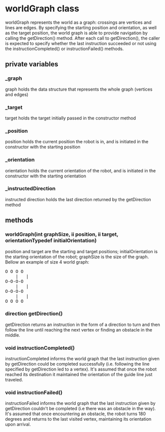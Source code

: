 # worldGraph class

worldGraph represents the world as a graph: crossings are vertices and lines are edges. By specifying the starting position and orientation, as well as the target position, the world graph is able to provide navigation by calling the getDirection() method. After each call to getDirection(), the caller is expected to specify whether the last instruction succeeded or not using the instructionCompleted() or instructionFailed() methods.

## private variables

### _graph

graph holds the data structure that represents the whole graph (vertices and edges)

### _target

target holds the target initially passed in the constructor method

### _position

position holds the current position the robot is in, and is initiated in the constructor with the starting position

### _orientation

orientation holds the current orientation of the robot, and is initiated in the constructor with the starting orientation

### _instructedDirection

instructed direction holds the last direction returned by the getDirection method

## methods

### worldGraph(int graphSize, ii position, ii target, orientationTypedef initialOrientation)

position and target are the starting and target positions; initialOrientation is the starting orientation of the robot; graphSize is the size of the graph. Bellow an example of size 4 world graph:
<pre>
O O O O  
    |   |  
O-O-O-O  
    |   |  
O-O-O-O  
    |   |  
O O O O  
</pre>

### direction getDirection()

getDirection returns an instruction in the form of a direction to turn and then follow the line until reaching the next vertex or finding an obstacle in the middle.

### void instructionCompleted()

instructionCompleted informs the world graph that the last instruction given by getDirection could be completed successfully (i.e. following the line specified by getDirection led to a vertex). It's assumed that once the robot reached its destination it maintained the orientation of the guide line just traveled.

### void instructionFailed()

instructionFailed informs the world graph that the last instruction given by getDirection couldn't be completed (i.e there was an obstacle in the way). It's assumed that once encountering an obstacle, the robot turns 180 degrees and returns to the last visited vertex, maintaining its orientation upon arrival.